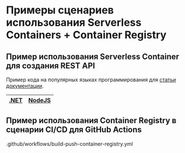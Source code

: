 # Примеры сценариев использования Serverless Containers + Container Registry

## Пример использования Serverless Container для создания REST API

Пример кода на популярных языках программирования для [статьи документации](https://cloud.ru/ru/docs/container-registry-evolution/ug/topics/guides__auth.html). 

| [.NET](/restapi-dotnet) | [NodeJS](/restapi-nodejs) | 
| ---  | --- |

## Пример использования Container Registry в сценарии CI/CD для GitHub Actions

.github/workflows/build-push-container-registry.yml
